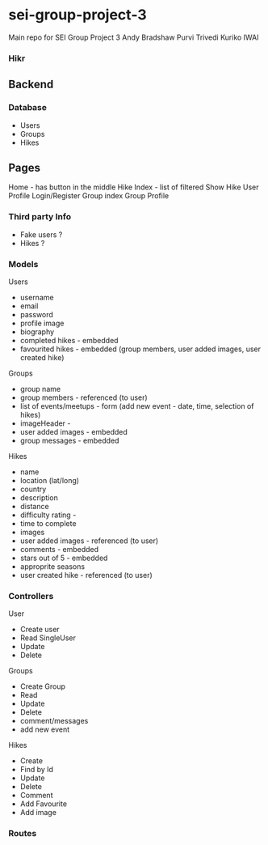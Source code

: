 # sei-group-project-3
Main repo for SEI Group Project 3
Andy Bradshaw
Purvi Trivedi
Kuriko IWAI


### Hikr

## Backend 

### Database

- Users
- Groups
- Hikes

## Pages
Home - has button in the middle 
Hike Index - list of filtered 
Show Hike
User Profile
Login/Register
Group index
Group Profile

### Third party Info
- Fake users ?
- Hikes ?

### Models
Users
- username
- email
- password
- profile image
- biography
- completed hikes - embedded
- favourited hikes - embedded
(group members, user added images, user created hike)

Groups
- group name
- group members - referenced (to user)
- list of events/meetups - form (add new event - date, time, selection of hikes)
- imageHeader - 
- user added images - embedded
- group messages - embedded

Hikes
- name
- location (lat/long)
- country
- description
- distance
- difficulty rating - 
- time to complete
- images 
- user added images - referenced (to user)
- comments - embedded
- stars out of 5 - embedded
- approprite seasons
- user created hike - referenced (to user)


### Controllers

User 
- Create user
- Read SingleUser
- Update
- Delete

Groups
- Create Group
- Read
- Update
- Delete
- comment/messages
- add new event

Hikes
- Create 
- Find by Id
- Update
- Delete
- Comment
- Add Favourite
- Add image


### Routes
